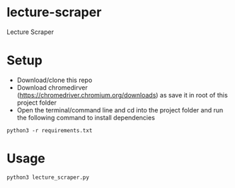 # lecture-scraper
Lecture Scraper

# Setup
- Download/clone this repo
- Download chromedirver (https://chromedriver.chromium.org/downloads) as save it in root of this project folder
- Open the terminal/command line and cd into the project folder and run the following command to install dependencies
```
python3 -r requirements.txt
```

# Usage
```
python3 lecture_scraper.py
```
